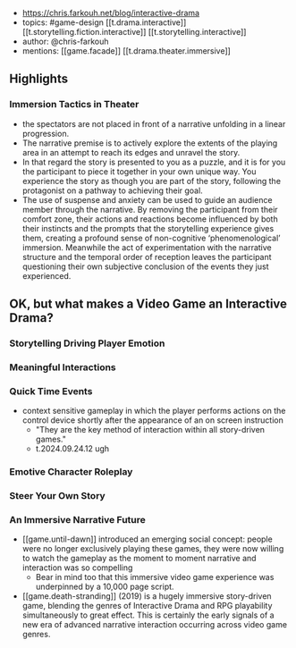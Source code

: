 
- https://chris.farkouh.net/blog/interactive-drama
- topics: #game-design [[t.drama.interactive]]  [[t.storytelling.fiction.interactive]] [[t.storytelling.interactive]]
- author: @chris-farkouh
- mentions: [[game.facade]] [[t.drama.theater.immersive]]

## Highlights

### Immersion Tactics in Theater

- the spectators are not placed in front of a narrative unfolding in a linear progression.
- The narrative premise is to actively explore the extents of the playing area in an attempt to reach its edges and unravel the story.
- In that regard the story is presented to you as a puzzle, and it is for you the participant to piece it together in your own unique way. You experience the story as though you are part of the story, following the protagonist on a pathway to achieving their goal.
- The use of suspense and anxiety can be used to guide an audience member through the narrative. By removing the participant from their comfort zone, their actions and reactions become influenced by both their instincts and the prompts that the storytelling experience gives them, creating a profound sense of non-cognitive ‘phenomenological’ immersion. Meanwhile the act of experimentation with the narrative structure and the temporal order of reception leaves the participant questioning their own subjective conclusion of the events they just experienced.

## OK, but what makes a Video Game an Interactive Drama?

### Storytelling Driving Player Emotion


### Meaningful Interactions


### Quick Time Events

- context sensitive gameplay in which the player performs actions on the control device shortly after the appearance of an on screen instruction
  - "They are the key method of interaction within all story-driven games."
  - t.2024.09.24.12 ugh

### Emotive Character Roleplay

### Steer Your Own Story

### An Immersive Narrative Future

- [[game.until-dawn]] introduced an emerging social concept: people were no longer exclusively playing these games, they were now willing to watch the gameplay as the moment to moment narrative and interaction was so compelling
  - Bear in mind too that this immersive video game experience was underpinned by a 10,000 page script.
- [[game.death-stranding]] (2019) is a hugely immersive story-driven game, blending the genres of Interactive Drama and RPG playability simultaneously to great effect. This is certainly the early signals of a new era of advanced narrative interaction occurring across video game genres.